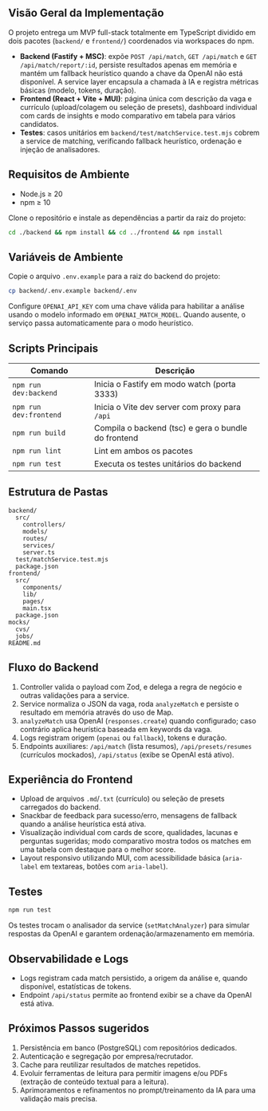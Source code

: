 ## Visão Geral da Implementação

O projeto entrega um MVP full-stack totalmente em TypeScript dividido em dois pacotes (`backend/` e `frontend/`) coordenados via workspaces do npm.

- **Backend (Fastify + MSC)**: expõe `POST /api/match`, `GET /api/match` e `GET /api/match/report/:id`, persiste resultados apenas em memória e mantém um fallback heurístico quando a chave da OpenAI não está disponível. A service layer encapsula a chamada à IA e registra métricas básicas (modelo, tokens, duração).
- **Frontend (React + Vite + MUI)**: página única com descrição da vaga e currículo (upload/colagem ou seleção de presets), dashboard individual com cards de insights e modo comparativo em tabela para vários candidatos.
- **Testes**: casos unitários em `backend/test/matchService.test.mjs` cobrem a service de matching, verificando fallback heurístico, ordenação e injeção de analisadores.

## Requisitos de Ambiente

- Node.js ≥ 20
- npm ≥ 10

Clone o repositório e instale as dependências a partir da raiz do projeto:

```bash
cd ./backend && npm install && cd ../frontend && npm install
```

## Variáveis de Ambiente

Copie o arquivo `.env.example` para a raiz do backend do projeto:

```bash
cp backend/.env.example backend/.env
```

Configure `OPENAI_API_KEY` com uma chave válida para habilitar a análise usando o modelo informado em `OPENAI_MATCH_MODEL`. Quando ausente, o serviço passa automaticamente para o modo heurístico.

## Scripts Principais

| Comando                     | Descrição |
|-----------------------------|-----------|
| `npm run dev:backend`       | Inicia o Fastify em modo watch (porta 3333) |
| `npm run dev:frontend`      | Inicia o Vite dev server com proxy para `/api` |
| `npm run build`             | Compila o backend (tsc) e gera o bundle do frontend |
| `npm run lint`              | Lint em ambos os pacotes |
| `npm run test`              | Executa os testes unitários do backend |

## Estrutura de Pastas

```
backend/
  src/
    controllers/
    models/
    routes/
    services/
    server.ts
  test/matchService.test.mjs
  package.json
frontend/
  src/
    components/
    lib/
    pages/
    main.tsx
  package.json
mocks/
  cvs/
  jobs/
README.md
```

## Fluxo do Backend

1. Controller valida o payload com Zod, e delega a regra de negócio e outras validações para a service.
2. Service normaliza o JSON da vaga, roda `analyzeMatch` e persiste o resultado em memória através do uso de Map.
3. `analyzeMatch` usa OpenAI (`responses.create`) quando configurado; caso contrário aplica heurística baseada em keywords da vaga.
4. Logs registram origem (`openai` ou `fallback`), tokens e duração.
5. Endpoints auxiliares: `/api/match` (lista resumos), `/api/presets/resumes` (currículos mockados), `/api/status` (exibe se OpenAI está ativo).

## Experiência do Frontend

- Upload de arquivos `.md`/`.txt` (currículo) ou seleção de presets carregados do backend.
- Snackbar de feedback para sucesso/erro, mensagens de fallback quando a análise heurística está ativa.
- Visualização individual com cards de score, qualidades, lacunas e perguntas sugeridas; modo comparativo mostra todos os matches em uma tabela com destaque para o melhor score.
- Layout responsivo utilizando MUI, com acessibilidade básica (`aria-label` em textareas, botões com `aria-label`).

## Testes

```bash
npm run test
```

Os testes trocam o analisador da service (`setMatchAnalyzer`) para simular respostas da OpenAI e garantem ordenação/armazenamento em memória.

## Observabilidade e Logs

- Logs registram cada match persistido, a origem da análise e, quando disponível, estatísticas de tokens.
- Endpoint `/api/status` permite ao frontend exibir se a chave da OpenAI está ativa.

## Próximos Passos sugeridos

1. Persistência em banco (PostgreSQL) com repositórios dedicados.
2. Autenticação e segregação por empresa/recrutador.
3. Cache para reutilizar resultados de matches repetidos.
4. Evoluir ferramentas de leitura para permitir imagens e/ou PDFs (extração de conteúdo textual para a leitura).
5. Aprimoramentos e refinamentos no prompt/treinamento da IA para uma validação mais precisa.
